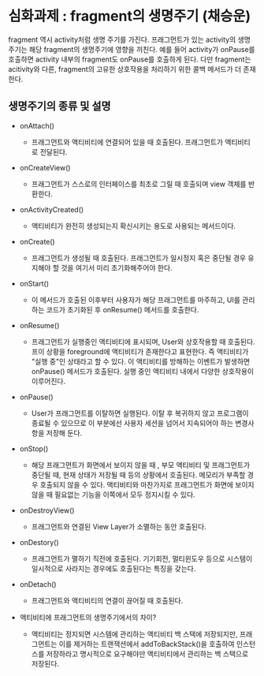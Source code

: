 # 심화과제 : fragment의 생명주기 (채승운)
fragment 역시 activity처럼 생명 주기를 가진다. 프래그먼트가 있는 activity의 생명주기는 해당 fragment의 생명주기에 영향을 끼친다. 예를 들어 activity가 onPause를  호출하면 activity 내부의 fragment도 onPause를 호출하게 된다.
다만 fragment는 acitivity와 다른, fragment의 고유한 상호작용을 처리하기 위한 콜백 메서드가 더 존재한다.
## 생명주기의 종류 및 설명
- onAttach()
    - 프래그먼트와 액티비티에 연결되어 있을 때 호출된다. 프래그먼트가 액티비티로 전달된다.

- onCreateView()
    - 프래그먼트가 스스로의 인터페이스를 최초로 그릴 때 호출되며 view 객체를 반환한다.

- onActivityCreated()
    - 액티비티가 완전히 생성되는지 확신시키는 용도로 사용되는 메서드이다.

- onCreate()
    - 프래그먼트가 생성될 때 호출된다. 프래그먼트가 일시정지 혹은 중단될 경우 유지해야 할 것을 여기서 미리 초기화해주어야 한다.
    
- onStart()
    - 이 메서드가 호출된 이후부터 사용자가 해당 프래그먼트를 마주하고, UI를 관리하는 코드가 초기화된 후 onResume() 메서드를 호출한다.

- onResume()
    - 프래그먼트가 실행중인 액티비티에 표시되며, User와 상호작용할 때 호출된다. 프이 상황을 foreground에 액티비티가 존재한다고 표현한다. 즉 액티비티가 "실행 중"인 상태라고 할 수 있다. 이 액티비티를 방해하는 이벤트가 발생하면 onPause() 메서드가 호출된다. 실행 중인 액티비티 내에서 다양한 상호작용이 이루어진다.

- onPause()
    - User가 프래그먼트를 이탈하면 실행된다. 이탈 후 복귀하지 않고 프로그램이 종료될 수 있으므로 이 부분에선 사용자 세션을 넘어서 지속되어야 하는 변경사항을 저장해 둔다.

- onStop()
    - 해당 프래그먼트가 화면에서 보이지 않을 때 , 부모 액티비티 및 프래그먼트가 중단될 때, 현재 상태가 저장될 때 등의 상황에서 호출된다. 메모리가 부족할 경우 호출되지 않을 수 있다. 액티비티와 마찬가지로 프래그먼트가 화면에 보이지 않을 때 필요없는 기능을 이쪽에서 모두 정지시킬 수 있다. 

- onDestroyView()
    - 프래그먼트와 연결된 View Layer가 소멸하는 동안 호출된다.

- onDestory()
    - 프래그먼트가 멸하기 직전에 호출된다. 기기회전, 멀티윈도우 등으로 시스템이 일시적으로 사라지는 경우에도 호출된다는 특징을 갖는다.

- onDetach()
    - 프래그먼트와 액티비티의 연결이 끊어질 때 호출된다.

- 액티비티에 프래그먼트의 생명주기에서의 차이?
    - 액티비티는 정지되면 시스템에 관리하는 액티비티 백 스택에 저장되지만, 프래그먼트는 이를 제거하는 트랜잭션에서 addToBackStack()을 호출하여 인스턴스를 저장하라고 명시적으로 요구해야만 액티비티에서 관리하는 백 스택으로 저장된다.